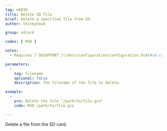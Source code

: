 ```yaml
---
tag: m0030
title: Delete SD file
brief: Delete a specified file from SD.
author: thinkyhead

group: sdcard

codes: [ M30 ]

notes:
  - Requires [`SDSUPPORT`](/docs/configuration/configuration.html#sd-card)

parameters:
  -
    tag: filename
    optional: false
    description: The filename of the file to delete.

example:
  -
    pre: Delete the file "/path/to/file.gco"
    code: M30 /path/to/file.gco

---
```


Delete a file from the SD card.
